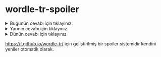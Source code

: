 # wordle-tr-spoiler

<details>
  <summary>Bugünün cevabı için tıklayınız.</summary>
  <br>
    <b> yetki </b>
</details>

<details>
  <summary>Yarının cevabı için tıklayınız</summary>
  <br>
   <b> telef </b>
</details>

<details>
  <summary>Dünün cevabı için tıklayınız </summary>
  <br>
  <b> hukuk </b>
</details>

https://f.github.io/wordle-tr/ için geliştirilmiş bir spoiler sistemidir kendini yeniler otomatik olarak.


